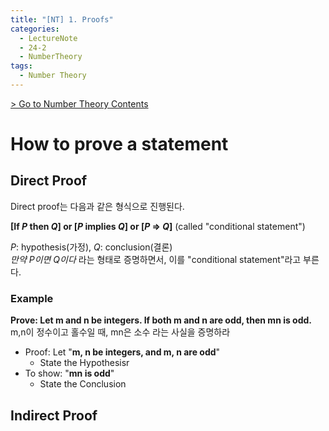 ```yaml
---
title: "[NT] 1. Proofs"
categories:
  - LectureNote
  - 24-2
  - NumberTheory
tags:
  - Number Theory
---
```


[> Go to Number Theory Contents](../)


# How to prove a statement

## Direct Proof

Direct proof는 다음과 같은 형식으로 진행된다.    

**[If $P$ then $Q$] or [$P$ implies $Q$] or [$P$ => $Q$]** (called "conditional statement")      

$P$: hypothesis(가정), $Q$: conclusion(결론)   
*만약 $P$이면 $Q$이다* 라는 형태로 증명하면서, 이를 "conditional statement"라고 부른다. 

### Example
**Prove: Let m and n be integers. If both m and n are odd, then mn is odd.**   
m,n이 정수이고 홀수일 때, mn은 소수 라는 사실을 증명하라   

- Proof: Let "__m, n be integers, and m, n are odd__"
  - State the Hypothesisr
- To show: "__mn is odd__"
  - State the Conclusion
  





## Indirect Proof


